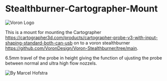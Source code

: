 
# Stealthburner-Cartographer-Mount

![Voron Logo](http://vorondesign.com/images/voron_design_logo.png)

This is a mount for mounting the Cartographer https://cartographer3d.com/products/cartographer-probe-v3-with-input-shaping-standard-both-can-usb on to a voron stealthburner https://github.com/VoronDesign/Voron-Stealthburner/tree/main.

6.5mm travel of the probe in height giving the function of ujusting the probe between normal and ultra high flow nozzels.

![By Marcel Hofstra]([https://github.com/VoronDesign/VoronUsers/assets/4352664/01e826ab-4987-45e6-9fc5-738182362e79](https://github.com/izanamisu/Stealthburner-Cartographer-Mount/blob/main/down.png?raw=true)https://github.com/izanamisu/Stealthburner-Cartographer-Mount/blob/main/down.png?raw=true)
